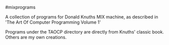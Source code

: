 #mixprograms

A collection of programs for Donald Knuths MIX machine, as described in 
'The Art Of Computer Programming Volume 1'

Programs under the TAOCP directory are directly from Knuths' classic book. Others are my own
creations.
